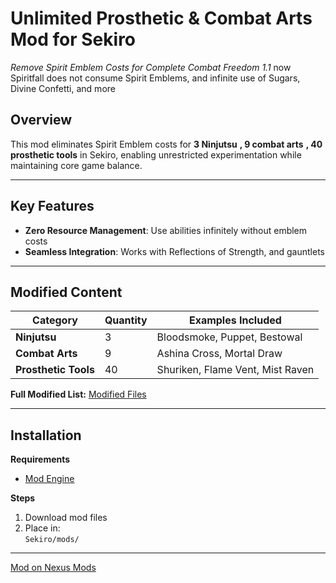 # Unlimited Prosthetic & Combat Arts Mod for Sekiro  
*Remove Spirit Emblem Costs for Complete Combat Freedom*
*1.1*
now Spiritfall does not consume Spirit Emblems, and infinite use of Sugars, Divine Confetti, and more

##  Overview  
This mod eliminates Spirit Emblem costs for **3 Ninjutsu** **, 9 combat arts** **, 40 prosthetic tools** in Sekiro, enabling unrestricted experimentation while maintaining core game balance.

---

##  Key Features  
- **Zero Resource Management**: Use abilities infinitely without emblem costs  
- **Seamless Integration**: Works with Reflections of Strength, and gauntlets  
 

---

## Modified Content   
| Category          | Quantity | Examples Included |
|-------------------|----------|-------------------|
| **Ninjutsu**      | 3        | Bloodsmoke, Puppet, Bestowal |
| **Combat Arts**   | 9        | Ashina Cross, Mortal Draw |
| **Prosthetic Tools** | 40     | Shuriken, Flame Vent, Mist Raven |

**Full Modified List:** [Modified Files](MODIFIED_LIST.md)


---

##  Installation  
**Requirements**  
- [Mod Engine](https://www.nexusmods.com/sekiro/mods/6)  

**Steps**  
1. Download mod files  
2. Place in:  
   `Sekiro/mods/`  
  ---

  [Mod on Nexus Mods](https://www.nexusmods.com/sekiro/mods/2068)  

